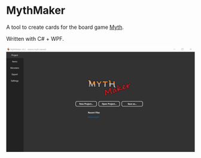 # MythMaker

A tool to create cards for the board game [Myth](https://boardgamegeek.com/boardgame/140519/myth).

Written with C# + WPF.

![](./mythmaker.gif)
